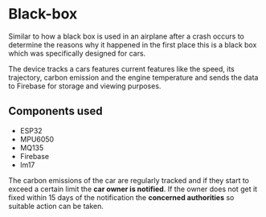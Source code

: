 # Black-box

Similar to how a black box is used in an airplane after a crash occurs to determine the reasons why it happened in the first place this is a black box which was specifically designed for cars.

The device tracks a cars features current features like the speed, its trajectory, carbon emission and the engine temperature and sends the data to Firebase for storage and viewing purposes.

## Components used
* ESP32
* MPU6050
* MQ135
* Firebase
* lm17

The carbon emissions of the car are regularly tracked and if they start to exceed a certain limit the **car owner is notified**. If the owner does not get it fixed within 15 days of the notification the **concerned authorities** so suitable action can be taken.

